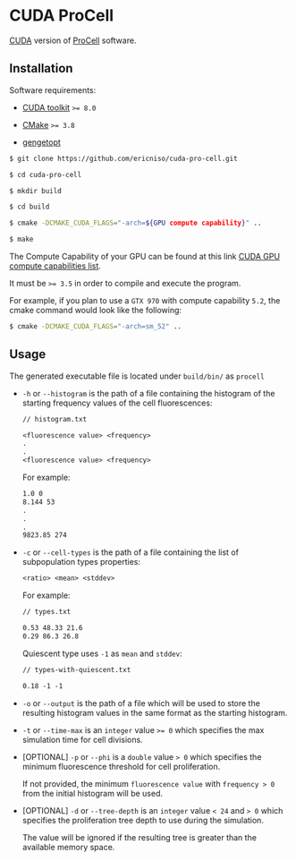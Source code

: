 # CUDA ProCell

[CUDA](http://www.nvidia.it/object/cuda-parallel-computing-it.html) version of 
[ProCell](https://github.com/aresio/ProCell) software.

## Installation

Software requirements:

- [CUDA toolkit](https://developer.nvidia.com/cuda-toolkit) `>= 8.0`

- [CMake](https://cmake.org/) `>= 3.8`

- [gengetopt](https://www.gnu.org/software/gengetopt/gengetopt.html)

```sh
$ git clone https://github.com/ericniso/cuda-pro-cell.git

$ cd cuda-pro-cell

$ mkdir build

$ cd build

$ cmake -DCMAKE_CUDA_FLAGS="-arch=${GPU compute capability}" ..

$ make
```

The Compute Capability of your GPU can be found at this link 
[CUDA GPU compute capabilities list](https://developer.nvidia.com/cuda-gpus).

It must be `>= 3.5` in order to compile and execute the program.

For example, if you plan to use a `GTX 970` with compute capability `5.2`,
the cmake command would look like the following:

```sh
$ cmake -DCMAKE_CUDA_FLAGS="-arch=sm_52" ..
```

## Usage

The generated executable file is located under `build/bin/` as `procell`

- `-h` or `--histogram` is the path of a file containing the histogram of 
    the starting frequency values of the cell fluorescences:

    ```txt
    // histogram.txt

    <fluorescence value> <frequency>
    .
    .
    <fluorescence value> <frequency>
    ```

    For example:

    ```txt
    1.0 0
    8.144 53
    .
    .
    .
    9823.85 274
    ```

- `-c` or `--cell-types` is the path of a file containing the list of 
    subpopulation types properties:

    ```txt
    <ratio> <mean> <stddev>
    ```

    For example:

    ```txt
    // types.txt

    0.53 48.33 21.6
    0.29 86.3 26.8
    ```

    Quiescent type uses `-1` as `mean` and `stddev`:

    ```txt
    // types-with-quiescent.txt

    0.18 -1 -1
    ```

- `-o` or `--output` is the path of a file which will be used to store the 
    resulting histogram values in the same format as the starting histogram.

- `-t` or `--time-max` is an `integer` value `>= 0` which specifies the max 
    simulation time for cell divisions.

- [OPTIONAL] `-p` or `--phi` is a `double` value `> 0` which specifies the 
    minimum fluorescence threshold for cell proliferation.

    If not provided, the minimum `fluorescence value` with `frequency > 0` from 
    the initial histogram will be used.

- [OPTIONAL] `-d` or `--tree-depth` is an `integer` value `< 24` and `> 0` 
    which specifies the proliferation tree depth to use during the simulation.

    The value will be ignored if the resulting tree is greater than the 
    available memory space.
